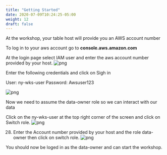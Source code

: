 ```yaml
---
title: "Getting Started"
date: 2020-07-09T10:24:25-05:00
weight: 12
draft: false
---
```


At the workshop, your table host will provide you an AWS account number

To log in to your aws account go to **console.aws.amazon.com**

At the login page select IAM user and enter the aws account number provided by your host. 
![png](../../static/images/Picture31.png)

Enter the following credentials and click on Sigh in

User: ny-wks-user
Password: Awsuser123

![png](../../static/images/Picturelogin.png)

Now we need to assume the data-owner role so we can interact with our data

Click on the ny-wks-user at the top right corner of the screen and click on Switch role.
![png](../../static/images/switchrole1.png)

28. Enter the Account number provided by your host and the role data-owner then click on switch role.
![png](../../static/images/switchrole2.png)

You should now be loged in as the data-owner and can start the workshop.

</br>

